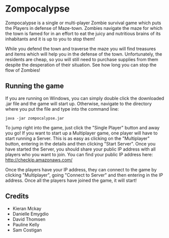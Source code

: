 # Zompocalypse

Zompocalypse is a single or multi-player Zombie survival game which puts the Players in defense of Maze-town. Zombies navigate the maze for which the town is famed for in an effort to eat the juicy and nutritious brains of its inhabitants and it is up to you to stop them!

While you defend the town and traverse the maze you will find treasures and items which will help you in the defense of the town. Unfortunately, the residents are cheap, so you will still need to purchase supplies from them despite the desperation of their situation. See how long you can stop the flow of Zombies!

## Running the game

If you are running on Windows, you can simply double click the downloaded .jar file and the game will start up. Otherwise, navigate to the directory where you put the file and type into the command line:

`java -jar zompocalypse.jar`

To jump right into the game, just click the "Single Player" button and away you go! If you want to start up a Multiplayer game, one player will have to start running a Server. This is as easy as clicking on the "Multiplayer" button, entering in the details and then clicking "Start Server". Once you have started the Server, you should share your public IP address with all players who you want to join. You can find your public IP address here: http://checkip.amazonaws.com/

Once the players have your IP address, they can connect to the game by clicking "Multiplayer", going "Connect to Server" and then entering in the IP address. Once all the players have joined the game, it will start!

## Credits

* Kieran Mckay
* Danielle Emygdio
* David Thomsen
* Pauline Kelly
* Sam Costigan
